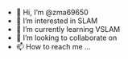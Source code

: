 - 👋 Hi, I’m @zma69650
- 👀 I’m interested in SLAM
- 🌱 I’m currently learning VSLAM
- 💞️ I’m looking to collaborate on 
- 📫 How to reach me ...

<!---
zma69650/zma69650 is a ✨ special ✨ repository because its `README.md` (this file) appears on your GitHub profile.
You can click the Preview link to take a look at your changes.
--->
